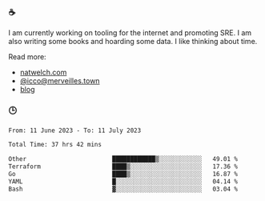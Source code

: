 ### ☕

I am currently working on tooling for the internet and promoting SRE. I am also writing some books and hoarding some data. I like thinking about time. 

Read more:

 - [natwelch.com](https://natwelch.com)
 - [@icco@merveilles.town](https://merveilles.town/@icco)
 - [blog](https://writing.natwelch.com)

### 🕒

<!--START_SECTION:waka-->

```txt
From: 11 June 2023 - To: 11 July 2023

Total Time: 37 hrs 42 mins

Other                        ████████████▒░░░░░░░░░░░░   49.01 %
Terraform                    ████▒░░░░░░░░░░░░░░░░░░░░   17.36 %
Go                           ████▒░░░░░░░░░░░░░░░░░░░░   16.87 %
YAML                         █░░░░░░░░░░░░░░░░░░░░░░░░   04.14 %
Bash                         ▓░░░░░░░░░░░░░░░░░░░░░░░░   03.04 %
```

<!--END_SECTION:waka-->

